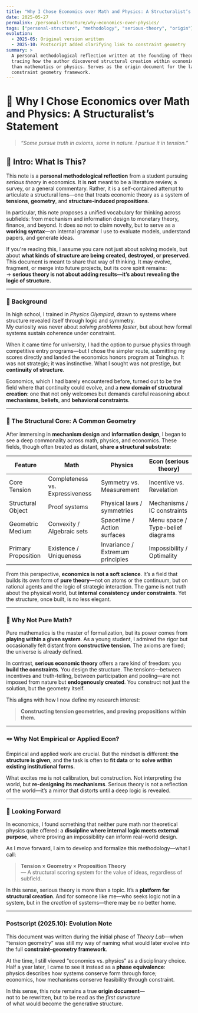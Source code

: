 ```yaml
---
title: "Why I Chose Economics over Math and Physics: A Structuralist’s Statement"
date: 2025-05-27
permalink: /personal-structure/why-economics-over-physics/
tags: ["personal-structure", "methodology", "serious-theory", "origin"]
evolution:
  - 2025-05: Original version written
  - 2025-10: Postscript added clarifying link to constraint geometry
summary: >
  A personal methodological reflection written at the founding of Theory Lab,
  tracing how the author discovered structural creation within economics rather
  than mathematics or physics. Serves as the origin document for the later
  constraint geometry framework.
---
```


# 🎯 Why I Chose Economics over Math and Physics: A Structuralist’s Statement

> *“Some pursue truth in axioms, some in nature. I pursue it in tension.”*

## 🙌 Intro: What Is This?

This note is a **personal methodological reflection** from a student pursuing *serious theory* in economics. It is **not** meant to be a literature review, a survey, or a general commentary. Rather, it is a self-contained attempt to articulate a structural lens—one that treats economic theory as a system of **tensions**, **geometry**, and **structure-induced propositions**.

In particular, this note proposes a unified vocabulary for thinking across subfields: from mechanism and information design to monetary theory, finance, and beyond. It does so not to claim novelty, but to serve as a **working syntax**—an internal grammar I use to evaluate models, understand papers, and generate ideas.

If you're reading this, I assume you care not just about solving models, but about **what kinds of structure are being created, destroyed, or preserved**. This document is meant to share that way of thinking. It may evolve, fragment, or merge into future projects, but its core spirit remains:  
→ **serious theory is not about adding results—it’s about revealing the logic of structure.**

---

### 🧭 Background

In high school, I trained in *Physics Olympiad*, drawn to systems where structure revealed itself through logic and symmetry.  
My curiosity was never about *solving problems faster*, but about how formal systems sustain coherence under constraint.

When it came time for university, I had the option to pursue physics through competitive entry programs—but I chose the simpler route, submitting my scores directly and landed the economics honors program at Tsinghua. It was not strategic; it was instinctive. What I sought was not prestige, but **continuity of structure**.

Economics, which I had barely encountered before, turned out to be the field where that continuity could evolve, and a **new domain of structural creation**: one that not only welcomes but demands careful reasoning about **mechanisms**, **beliefs**, and **behavioral constraints**. 

---

### 📐 The Structural Core: A Common Geometry

After immersing in **mechanism design** and **information design**, I began to see a deep commonality across math, physics, and economics. These fields, though often treated as distant, **share a structural substrate**:

| Feature             | Math                            | Physics                          | Econ (serious theory)             |
| ------------------- | ------------------------------- | -------------------------------- | --------------------------------- |
| Core Tension        | Completeness vs. Expressiveness | Symmetry vs. Measurement         | Incentive vs. Revelation          |
| Structural Object   | Proof systems                   | Physical laws / symmetries       | Mechanisms / IC constraints       |
| Geometric Medium    | Convexity / Algebraic sets      | Spacetime / Action surfaces      | Menu space / Type-belief diagrams |
| Primary Proposition | Existence / Uniqueness          | Invariance / Extremum principles | Impossibility / Optimality        |

From this perspective, **economics is not a soft science**. It’s a field that builds its own form of **pure theory**—not on atoms or the continuum, but on rational agents and the logic of strategic interaction. The game is not truth about the physical world, but **internal consistency under constraints**. Yet the structure, once built, is no less elegant.

---

### 🧩 Why Not Pure Math?

Pure mathematics is the master of formalization, but its power comes from **playing within a given system**. As a young student, I admired the rigor but occasionally felt distant from **constructive tension**. The axioms are fixed; the universe is already defined.

In contrast, **serious economic theory** offers a rare kind of freedom: you **build the constraints**. You design the structure. The tensions—between incentives and truth-telling, between participation and pooling—are not imposed from nature but **endogenously created**. You construct not just the solution, but the geometry itself.

This aligns with how I now define my research interest:

> **Constructing tension geometries, and proving propositions within them.**

---

### 🪢 Why Not Empirical or Applied Econ?

Empirical and applied work are crucial. But the mindset is different: **the structure is given**, and the task is often to **fit data** or to **solve within existing institutional forms**.

What excites me is not calibration, but construction. Not interpreting the world, but **re-designing its mechanisms**. Serious theory is not a reflection of the world—it’s a mirror that distorts until a deep logic is revealed.

---

### 🔭 Looking Forward

In economics, I found something that neither pure math nor theoretical physics quite offered: a **discipline where internal logic meets external purpose**, where proving an impossibility can inform real-world design.

As I move forward, I aim to develop and formalize this methodology—what I call:

> **Tension × Geometry × Proposition Theory**  
> — A structural scoring system for the value of ideas, regardless of subfield.

In this sense, serious theory is more than a topic. It’s a **platform for structural creation**. And for someone like me—who seeks logic not in a system, but in the *creation* of systems—there may be no better home.

---

### **Postscript (2025.10): Evolution Note**

This document was written during the initial phase of *Theory Lab*—when “tension geometry” was still my way of naming what would later evolve into the full **constraint–geometry framework**.

At the time, I still viewed “economics vs. physics” as a disciplinary choice.  
Half a year later, I came to see it instead as a **phase equivalence**:  
physics describes how systems conserve form through force;  
economics, how mechanisms conserve feasibility through constraint.

In this sense, this note remains a true **origin document**—  
not to be rewritten, but to be read as the *first curvature*  
of what would become the generative structure.

